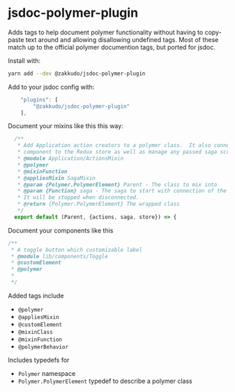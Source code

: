 # jsdoc-polymer-plugin

Adds tags to help document polymer functionality without having to copy-paste text around and allowing disallowing undefined tags.  Most of these match up to the official polymer documention tags, but ported for jsdoc.

Install with:

```sh
yarn add --dev @zakkudo/jsdoc-polymer-plugin
```

Add to your jsdoc config with:

```js
    "plugins": [
        "@zakkudo/jsdoc-polymer-plugin"
    ],
```

Document your mixins like this this way:

```js
  /**
   * Add Application action creators to a polymer class.  It also connects the
   * component to the Redux store as well as manage any passed saga scripts.
   * @module Application/ActionsMixin
   * @polymer
   * @mixinFunction
   * @appliesMixin SagaMixin
   * @param {Polymer.PolymerElement} Parent - The class to mix into
   * @param {Function} saga - The saga to start with connection of the element to the DOM.
   * It will be stopped when disconnected.
   * @return {Polymer.PolymerElement} The wrapped class
   */
  export default (Parent, {actions, saga, store}) => {
```

Document your components like this

```js
/**
 * A toggle button which customizable label
 * @module lib/components/Toggle
 * @customElement
 * @polymer
 *
 */
```

Added tags include

- `@polymer`
- `@appliesMixin`
- `@customElement`
- `@mixinClass`
- `@mixinFunction`
- `@polymerBehavior`

Includes typedefs for

- `Polymer` namespace
- `Polymer.PolymerElement` typedef to describe a polymer class
